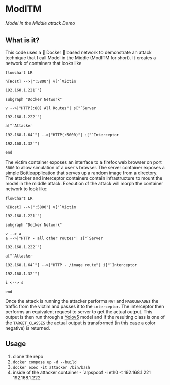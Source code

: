 # ModITM
###### Model In the Middle attack Demo

## What is it?
This code uses a :whale: Docker :whale: based network to demonstrate an attack technique that I call Model in the Middle (ModITM for short). It creates a network of containers that looks like
```mermaid
flowchart LR

h[Host] -->|":5800"| v["`Victim

192.168.1.221`"]

subgraph "Docker Network"

v -->|"HTTP(:80) All Routes"| s["`Server

192.168.1.222`"]

a["`Attacker

192.168.1.64`"] -->|"HTTP(:5000)"| i["`Interceptor

192.168.1.32`"]

end
```

The victim container exposes an interface to a firefox web browser on port `5800` to allow simulation of a user's browser. The server container exposes a simple [Bottle](https://bottlepy.org/docs/dev/)application that serves up a random image from a directory. The attacker and interceptor containers contain infrastructure to mount the model in the middle attack. Execution of the attack will morph the container network to look like:
```mermaid
flowchart LR

h[Host] -->|":5800"| v["`Victim

192.168.1.221`"]

subgraph "Docker Network"

v --> a
a -->|"HTTP - all other routes"| s["`Server

192.168.1.222`"]

a["`Attacker

192.168.1.64`"] -->|"HTTP - /image route"| i["`Interceptor

192.168.1.32`"]

i <--> s

end
```
Once the attack is running the attacker performs `NAT` and `MASQUERADE`s the traffic from the victim and passes it to the `interceptor`. The interceptor then performs an equivalent request to server to get the actual output. This output is then run through a [Yolov5](https://github.com/ultralytics/yolov5) model and if the resulting class is one of the `TARGET_CLASSES` the actual output is transformed (in this case a color negative) is returned.

## Usage
1. clone the repo
1. `docker compose up -d --build`
1. `docker exec -it attacker /bin/bash`
1. inside of the attacker container - `arpspoof -i eth0 -t 192.168.1.221 192.168.1.222